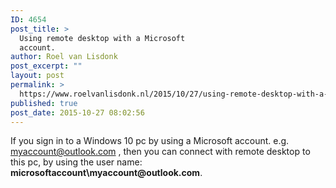 ```yaml
---
ID: 4654
post_title: >
  Using remote desktop with a Microsoft
  account.
author: Roel van Lisdonk
post_excerpt: ""
layout: post
permalink: >
  https://www.roelvanlisdonk.nl/2015/10/27/using-remote-desktop-with-a-microsoft-account/
published: true
post_date: 2015-10-27 08:02:56
---
```

<p>If you sign in to a Windows 10 pc by using a Microsoft account. e.g. <a href="mailto:myaccount@outlook.com">myaccount@outlook.com</a> , then you can connect with remote desktop to this pc, by using the user name: <strong>microsoftaccount\myaccount@outlook.com</strong>. </p>
